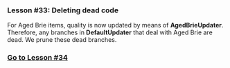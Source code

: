 ### Lesson #33: Deleting dead code
For Aged Brie items, quality is now updated by means of **AgedBrieUpdater**.  Therefore, any branches in **DefaultUpdater** that deal with Aged Brie are dead.  We prune these dead branches.
### [Go to Lesson #34](https://github.com/d215steinberg/GildedRose-Java/tree/Lesson%2334)
